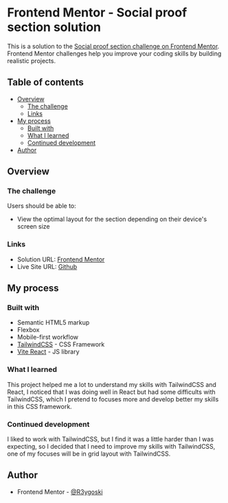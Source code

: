 # Frontend Mentor - Social proof section solution

This is a solution to the [Social proof section challenge on Frontend Mentor](https://www.frontendmentor.io/challenges/social-proof-section-6e0qTv_bA). Frontend Mentor challenges help you improve your coding skills by building realistic projects. 

## Table of contents

- [Overview](#overview)
  - [The challenge](#the-challenge)
  - [Links](#links)
- [My process](#my-process)
  - [Built with](#built-with)
  - [What I learned](#what-i-learned)
  - [Continued development](#continued-development)
- [Author](#author)

## Overview

### The challenge

Users should be able to:

- View the optimal layout for the section depending on their device's screen size

### Links

- Solution URL: [Frontend Mentor](https://www.frontendmentor.io/solutions/social-proof-made-with-react-and-tailwindcss-kkTNVEunW3)
- Live Site URL: [Github](https://r3ygoski.github.io/social-proof-react-tailwind/)

## My process

### Built with

- Semantic HTML5 markup
- Flexbox
- Mobile-first workflow
- [TailwindCSS](https://tailwindcss.com/) - CSS Framework
- [Vite React](https://vitejs.dev/guide/) - JS library

### What I learned

This project helped me a lot to understand my skills with TailwindCSS and React, I noticed that I was doing well in React but had some difficults with TailwindCSS, which I pretend to focuses more and develop better my skills in this CSS framework.

### Continued development

I liked to work with TailwindCSS, but I find it was a little harder than I was expecting, so I decided that I need to improve my skills with TailwindCSS, one of my focuses will be in grid layout with TailwindCSS.

## Author

- Frontend Mentor - [@R3ygoski](https://www.frontendmentor.io/profile/R3ygoski)
